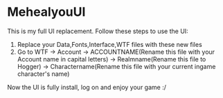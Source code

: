 # MehealyouUI
This is my full UI replacement. Follow these steps to use the UI:
1) Replace your Data,Fonts,Interface,WTF files with these new files
2) Go to WTF -> Account -> ACCOUNTNAME(Rename this file with your Account name in capital letters) -> Realmname(Rename this file to Hogger) 
-> Charactername(Rename this file with your current ingame character's name)

Now the UI is fully install, log on and enjoy your game :/ 
